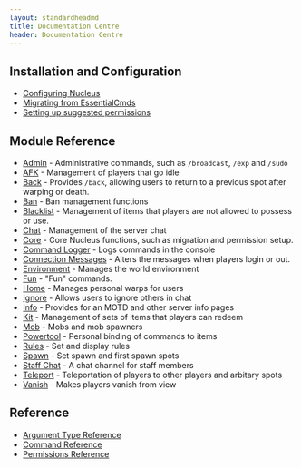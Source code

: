 ```yaml
---
layout: standardheadmd
title: Documentation Centre
header: Documentation Centre
---
```

## Installation and Configuration

* [Configuring Nucleus](configuration/)
* [Migrating from EssentialCmds](configuration/migration.html)
* [Setting up suggested permissions](configuration/permissions.html)

## Module Reference

* [Admin](modules/admin.html) - Administrative commands, such as `/broadcast`, `/exp` and `/sudo`
* [AFK](modules/afk.html) - Management of players that go idle
* [Back](modules/back.html) - Provides `/back`, allowing users to return to a previous spot after warping or death.
* [Ban](modules/ban.html) - Ban management functions
* [Blacklist](modules/blacklist.html) - Management of items that players are not allowed to possess or use.
* [Chat](modules/chat.html) - Management of the server chat
* [Core](modules/core.html) - Core Nucleus functions, such as migration and permission setup.
* [Command Logger](modules/commandlogger.html) - Logs commands in the console
* [Connection Messages](modules/connectionmessages.html) - Alters the messages when players login or out.
* [Environment](modules/environment.html) - Manages the world environment
* [Fun](modules/fun.html) - "Fun" commands.
* [Home](modules/home.html) - Manages personal warps for users
* [Ignore](modules/ignore.html) - Allows users to ignore others in chat
* [Info](modules/info.html) - Provides for an MOTD and other server info pages
* [Kit](modules/kit.html) - Management of sets of items that players can redeem
* [Mob](modules/mob.html) - Mobs and mob spawners
* [Powertool](modules/powertool.html) - Personal binding of commands to items
* [Rules](modules/rules.html) - Set and display rules
* [Spawn](modules/spawn.html) - Set spawn and first spawn spots
* [Staff Chat](modules/staff-chat.html) - A chat channel for staff members
* [Teleport](modules/teleport.html) - Teleportation of players to other players and arbitary spots
* [Vanish](modules/vanish.html) - Makes players vanish from view

## Reference

* [Argument Type Reference](arguments.html)
* [Command Reference](commands.html)
* [Permissions Reference](permissions.html)
